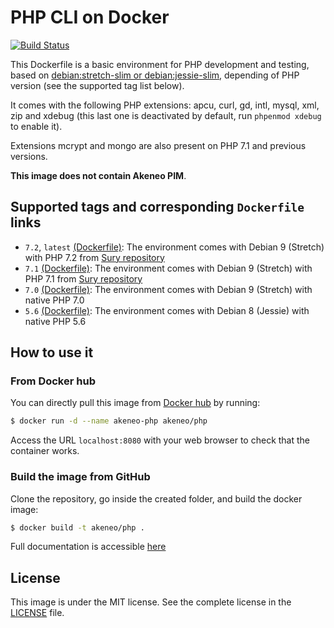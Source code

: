 # PHP CLI on Docker

[![Build Status](https://travis-ci.org/akeneo/Dockerfiles.svg)](https://travis-ci.org/akeneo/Dockerfiles)

This Dockerfile is a basic environment for PHP development and testing, based on [debian:stretch-slim or debian:jessie-slim](https://hub.docker.com/_/debian/), depending of PHP version (see the supported tag list below).

It comes with the following PHP extensions: apcu, curl, gd, intl, mysql, xml, zip and xdebug (this last one is deactivated by default, run `phpenmod xdebug` to enable it).

Extensions mcrypt and mongo are also present on PHP 7.1 and previous versions.

**This image does not contain Akeneo PIM**.

## Supported tags and corresponding `Dockerfile` links

- `7.2`, `latest` [(Dockerfile)](https://github.com/akeneo/Dockerfiles/blob/master/php/7.2/Dockerfile): The environment comes with Debian 9 (Stretch) with PHP 7.2 from [Sury repository](https://deb.sury.org/)
- `7.1` [(Dockerfile)](https://github.com/akeneo/Dockerfiles/blob/master/php/7.1/Dockerfile): The environment comes with Debian 9 (Stretch) with PHP 7.1 from [Sury repository](https://deb.sury.org/)
- `7.0` [(Dockerfile)](https://github.com/akeneo/Dockerfiles/blob/master/php/7.0/Dockerfile): The environment comes with Debian 9 (Stretch) with native PHP 7.0
- `5.6` [(Dockerfile)](https://github.com/akeneo/Dockerfiles/blob/master/php/5.6/Dockerfile): The environment comes with Debian 8 (Jessie) with native PHP 5.6

## How to use it

### From Docker hub

You can directly pull this image from [Docker hub](https://hub.docker.com/r/akeneo/apache-php/) by running:

```bash
$ docker run -d --name akeneo-php akeneo/php
```

Access the URL `localhost:8080` with your web browser to check that the container works.

### Build the image from GitHub

Clone the repository, go inside the created folder, and build the docker image:

```bash
$ docker build -t akeneo/php .
```

Full documentation is accessible [here](https://github.com/akeneo/Dockerfiles#how-to-use-these-images)

## License

This image is under the MIT license. See the complete license in the [LICENSE](https://github.com/akeneo/Dockerfiles/blob/master/LICENSE) file.
